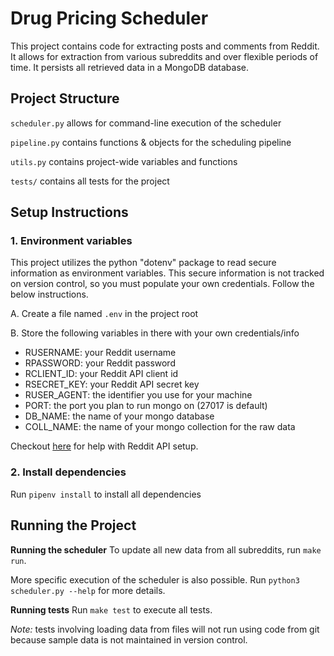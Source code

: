 # Drug Pricing Scheduler
This project contains code for extracting posts and comments from Reddit. It allows for extraction from various subreddits and over flexible periods of time. It persists all retrieved data in a MongoDB database.

## Project Structure

`scheduler.py` allows for command-line execution of the scheduler

`pipeline.py` contains functions & objects for the scheduling pipeline

`utils.py` contains project-wide variables and functions

`tests/` contains all tests for the project

## Setup Instructions

### 1. Environment variables
This project utilizes the python "dotenv" package to read secure information as environment variables. This secure information is not tracked on version control, so you must populate your own credentials. Follow the below instructions.

A. Create a file named `.env` in the project root

B. Store the following variables in there with your own credentials/info
- RUSERNAME: your Reddit username
- RPASSWORD: your Reddit password
- RCLIENT_ID: your Reddit API client id
- RSECRET_KEY: your Reddit API secret key
- RUSER_AGENT: the identifier you use for your machine
- PORT: the port you plan to run mongo on (27017 is default)
- DB_NAME: the name of your mongo database
- COLL_NAME: the name of your mongo collection for the raw data

Checkout [here](https://www.reddit.com/dev/api/oauth/) for help with Reddit API setup.

### 2. Install dependencies
Run `pipenv install` to install all dependencies

## Running the Project

**Running the scheduler**
To update all new data from all subreddits, run `make run`.

More specific execution of the scheduler is also possible. Run `python3 scheduler.py --help` for more details.

**Running tests**
Run `make test` to execute all tests.

*Note:* tests involving loading data from files will not run using code from git because sample data is not maintained in version control.
